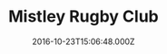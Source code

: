 ---
date: 2016-10-23T15:06:48.000Z
title: Mistley Rugby Club
latitude: 51.93898746491871
longitude: 1.0843263464369313
category: checkin
---
